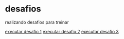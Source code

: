 # desafios
 realizando desafios para treinar

<a href="https://jeanclaudi.github.io/desafios/desafio-newbie/">
executar desafio 1</a>

<a href="https://jeanclaudi.github.io/desafios/desafio-newbie2/">
executar desafio 2</a>

<a href= "https://jeanclaudi.github.io/desafios/desafio-newbie3/">
executar desafio 3</a>
